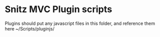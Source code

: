 # Snitz MVC Plugin scripts
Plugins should put any javascript files in this folder, and reference them here ~/Scripts/pluginjs/
